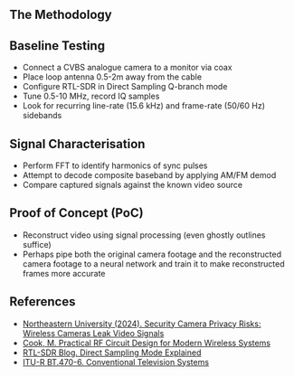 ## The Methodology

## Baseline Testing
- Connect a CVBS analogue camera to a monitor via coax
- Place loop antenna 0.5-2m away from the cable
- Configure RTL-SDR in Direct Sampling Q-branch mode
- Tune 0.5-10 MHz, record IQ samples
- Look for recurring line-rate (15.6 kHz) and frame-rate (50/60 Hz) sidebands
  
## Signal Characterisation
- Perform FFT to identify harmonics of sync pulses
- Attempt to decode composite baseband by applying AM/FM demod
- Compare captured signals against the known video source

## Proof of Concept (PoC)
- Reconstruct video using signal processing (even ghostly outlines suffice)
- Perhaps pipe both the original camera footage and the reconstructed camera footage to a neural network and train it to make reconstructed frames more accurate

## References
- [Northeastern University (2024). Security Camera Privacy Risks: Wireless Cameras Leak Video Signals](https://news.northeastern.edu/2024/02/08/security-camera-privacy-hacking/)
- [Cook, M. Practical RF Circuit Design for Modern Wireless Systems](https://uodiyala.edu.iq/uploads/PDF%20ELIBRARY%20UODIYALA/EL96/Artech%20House%20-%20Practical%20Rf%20Circuit%20Design%20For%20Modern%20Wirele.pdf)
- [RTL-SDR Blog. Direct Sampling Mode Explained](https://www.rtl-sdr.com/rtl-sdr-direct-sampling-mode/)
- [ITU-R BT.470-6. Conventional Television Systems](https://www.itu.int/dms_pubrec/itu-r/rec/bt/r-rec-bt.470-6-199811-s!!pdf-e.pdf)
